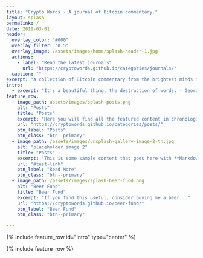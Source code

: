 ```yaml
---
title: "Crypto Words - A journal of Bitcoin commentary."
layout: splash
permalink: /
date: 2019-03-01
header:
  overlay_color: "#000"
  overlay_filter: "0.5"
  overlay_image: /assets/images/home/splash-header-1.jpg
  actions:
    - label: "Read the latest journals"
      url: "https://cryptowords.github.io/categories/journals/"
  caption: ""
excerpt: "A collection of Bitcoin commentary from the brightest minds in the crypto community."
intro: 
  - excerpt: "It's a beautiful thing, the destruction of words. - George Orwell"
feature_row:
  - image_path: assets/images/splash-posts.png
    alt: "Posts"
    title: "Posts"
    excerpt: "Here you will find all the featured content in chronological order. From there you can dig into authors and quarter posted."
    url: "https://cryptowords.github.io/categories/posts/"
    btn_label: "Posts"
    btn_class: "btn--primary"
  - image_path: /assets/images/unsplash-gallery-image-2-th.jpg
    alt: "placeholder image 2"
    title: "Posts"
    excerpt: "This is some sample content that goes here with **Markdown** formatting."
    url: "#test-link"
    btn_label: "Read More"
    btn_class: "btn--primary"
  - image_path: /assets/images/splash-beer-fund.png
    alt: "Beer Fund"
    title: "Beer Fund"
    excerpt: "If you find this useful, consider buying me a beer..."
    url: "https://cryptowords.github.io/beer-fund/"
    btn_label: "Beer Fund"
    btn_class: "btn--primary"

---
```


{% include feature_row id="intro" type="center" %}

{% include feature_row %}